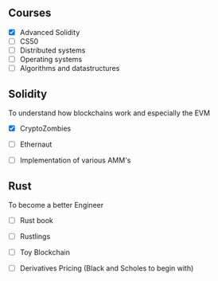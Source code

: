 ## Courses
- [x] Advanced Solidity
- [ ] CS50
- [ ] Distributed systems
- [ ] Operating systems
- [ ] Algorithms and datastructures 

## Solidity
To understand how blockchains work and especially the EVM
- [x] CryptoZombies
- [ ] Ethernaut
- [ ] Implementation of various AMM's


## Rust
To become a better Engineer 
- [ ] Rust book
- [ ] Rustlings
- [ ] Toy Blockchain
- [ ] Derivatives Pricing (Black and Scholes to begin with)


